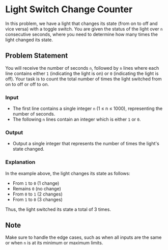 # Light Switch Change Counter

In this problem, we have a light that changes its state (from on to off and vice versa) with a toggle switch. You are given the status of the light over `n` consecutive seconds, where you need to determine how many times the light changed its state.

## Problem Statement

You will receive the number of seconds `n`, followed by `n` lines where each line contains either `1` (indicating the light is on) or `0` (indicating the light is off). Your task is to count the total number of times the light switched from on to off or off to on.

### Input

- The first line contains a single integer `n` (1 ≤ n ≤ 1000), representing the number of seconds.
- The following `n` lines contain an integer which is either `1` or `0`.

### Output

- Output a single integer that represents the number of times the light's state changed.


### Explanation

In the example above, the light changes its state as follows:
- From `1` to `0` (1 change)
- Remains `0` (no change)
- From `0` to `1` (2 changes)
- From `1` to `0` (3 changes)

Thus, the light switched its state a total of 3 times.

## Note

Make sure to handle the edge cases, such as when all inputs are the same or when `n` is at its minimum or maximum limits.
